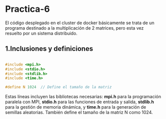# Practica-6
El código desplegado en el cluster de docker básicamente se trata de un programa destinado a la multiplicación de 2 matrices, pero esta vez resuelto por un sistema distribuido.

## 1.Inclusiones y definiciones

```c

#include <mpi.h>
#include <stdio.h>
#include <stdlib.h>
#include <time.h>

#define N 1024  // Define el tamaño de la matriz

```

Estas líneas incluyen las bibliotecas necesarias: __mpi.h__ para la programación paralela con MPI, __stdio.h__ para las funciones de entrada y salida, __stdlib.h__ para la gestión de memoria dinámica, y __time.h__ para la generación de semillas aleatorias. También define el tamaño de la matriz N como 1024.

